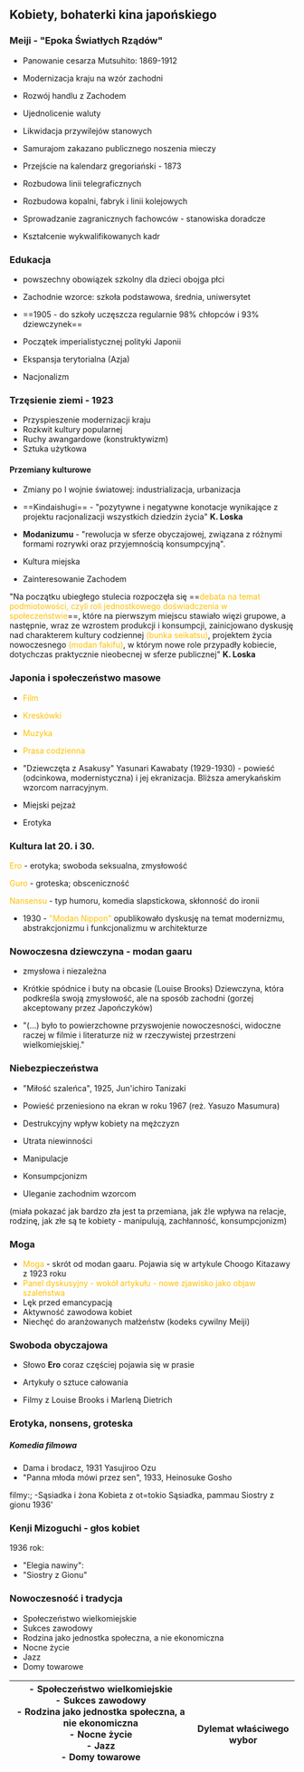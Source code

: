 

## Kobiety, bohaterki kina japońskiego



### **Meiji** - "Epoka Światłych Rządów"

- Panowanie cesarza Mutsuhito: 1869-1912
- Modernizacja kraju na wzór zachodni
- Rozwój handlu z Zachodem
- Ujednolicenie waluty
- Likwidacja przywilejów stanowych
- Samurajom zakazano publicznego noszenia mieczy





- Przejście na kalendarz gregoriański - 1873
- Rozbudowa linii telegraficznych
- Rozbudowa kopalni, fabryk i linii kolejowych
- Sprowadzanie zagranicznych fachowców - stanowiska doradcze
- Kształcenie wykwalifikowanych kadr



### Edukacja

- powszechny obowiązek szkolny dla dzieci obojga płci
- Zachodnie wzorce: szkoła podstawowa, średnia, uniwersytet
- ==1905 - do szkoły uczęszcza regularnie 98% chłopców i 93% dziewczynek==





- Początek imperialistycznej polityki Japonii
- Ekspansja terytorialna (Azja)
- Nacjonalizm



### Trzęsienie ziemi - 1923

- Przyspieszenie modernizacji kraju
- Rozkwit kultury popularnej
- Ruchy awangardowe (konstruktywizm)
- Sztuka użytkowa



#### Przemiany kulturowe

- Zmiany po I wojnie światowej: industrializacja, urbanizacja
- ==Kindaishugi== - "pozytywne i negatywne konotacje wynikające z projektu racjonalizacji wszystkich dziedzin życia" **K. Loska**




- **Modanizumu** - "rewolucja w sferze obyczajowej, związana z różnymi formami rozrywki oraz przyjemnością konsumpcyjną".
- Kultura miejska
- Zainteresowanie Zachodem




"Na początku ubiegłego stulecia rozpoczęła się ==<font color="#ffc000">debata na</font> <font color="#ffc000">temat podmiotowości, czyli roli jednostkowego doświadczenia w społeczeństwie</font>==, które na pierwszym miejscu stawiało więzi grupowe, a następnie, wraz ze wzrostem produkcji i konsumpcji, zainicjowano dyskusję nad charakterem kultury codziennej<font color="#ffc000"> (bunka seikatsu)</font>, projektem życia nowoczesnego<font color="#ffc000"> (modan fakifu)</font>, w którym nowe role przypadły kobiecie, dotychczas praktycznie nieobecnej w sferze publicznej" **K. Loska**


### Japonia i społeczeństwo masowe

- <font color="#ffc000">Film</font>
- <font color="#ffc000">Kreskówki</font>
- <font color="#ffc000">Muzyka</font>
- <font color="#ffc000">Prasa codzienna</font>


- "Dziewczęta z Asakusy" Yasunari Kawabaty (1929-1930) - powieść (odcinkowa, modernistyczna) i jej ekranizacja. Bliższa amerykańskim wzorcom narracyjnym.
- Miejski pejzaż 
- Erotyka




### Kultura lat 20. i 30.


<font color="#ffc000">Ero</font> - erotyka; swoboda seksualna, zmysłowość

<font color="#ffc000">Guro</font> - groteska; obsceniczność

<font color="#ffc000">Nansensu</font> - typ humoru, komedia slapstickowa, skłonność do ironii


- 1930 - <font color="#ffc000">"Modan Nippon"</font> opublikowało dyskusję na temat modernizmu, abstrakcjonizmu i funkcjonalizmu w architekturze




### Nowoczesna dziewczyna - modan gaaru


- zmysłowa i niezależna
- Krótkie spódnice i buty na obcasie (Louise Brooks)
Dziewczyna, która podkreśla swoją zmysłowość, ale na sposób zachodni (gorzej akceptowany przez Japończyków)


- "(...) było to powierzchowne przyswojenie nowoczesności, widoczne raczej w filmie i literaturze niż w rzeczywistej przestrzeni wielkomiejskiej."




### Niebezpieczeństwa

- "Miłość szaleńca", 1925, Jun'ichiro Tanizaki
- Powieść przeniesiono na ekran w roku 1967 (reż. Yasuzo Masumura)

- Destrukcyjny wpływ kobiety na mężczyzn
- Utrata niewinności
- Manipulacje
- Konsumpcjonizm
- Uleganie zachodnim wzorcom

(miała pokazać jak bardzo zła jest ta przemiana, jak źle wpływa na relacje, rodzinę, jak złe są te kobiety - manipulują, zachłanność, konsumpcjonizm)



### Moga

- <font color="#ffc000">Moga</font> - skrót od modan gaaru. Pojawia się w artykule Choogo Kitazawy z 1923 roku
- <font color="#ffc000">Panel dyskusyjny - wokół artykułu - nowe zjawisko jako objaw szaleństwa</font>
- Lęk przed emancypacją
- Aktywność zawodowa kobiet
- Niechęć do aranżowanych małżeństw (kodeks cywilny Meiji)




### Swoboda obyczajowa

- Słowo **Ero** coraz częściej pojawia się w prasie

- Artykuły o sztuce całowania

- Filmy z Louise Brooks i Marleną Dietrich




### Erotyka, nonsens, groteska


##### Komedia filmowa

- Dama i brodacz, 1931 Yasujiroo Ozu
- "Panna młoda mówi przez sen", 1933, Heinosuke Gosho

filmy:;
-Sąsiadka i żona
Kobieta z ot=tokio
Sąsiadka, pammau
Siostry z gionu 1936'



### Kenji Mizoguchi - głos kobiet


1936 rok:
- "Elegia nawiny":
- "Siostry z Gionu"



### Nowoczesność i tradycja

- Społeczeństwo wielkomiejskie
- Sukces zawodowy
- Rodzina jako jednostka społeczna, a nie ekonomiczna
- Nocne życie
- Jazz
- Domy towarowe

| - Społeczeństwo wielkomiejskie<br>- Sukces zawodowy<br>- Rodzina jako jednostka społeczna, a nie ekonomiczna<br>- Nocne życie<br>- Jazz<br>- Domy towarowe | <br><br>Dylemat właściwego wybor |
| ---------------------------------------------------------------------------------------------------------------------------------------------------------- | -------------------------------- |

